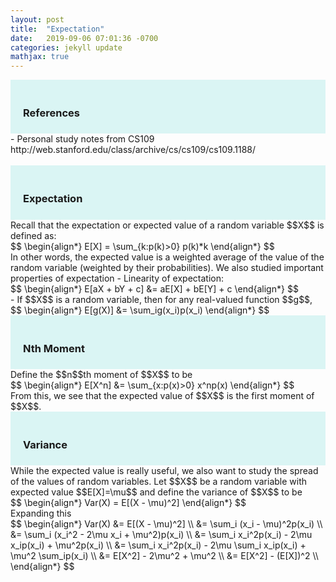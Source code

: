 ```yaml
---
layout: post
title:  "Expectation"
date:   2019-09-06 07:01:36 -0700
categories: jekyll update
mathjax: true
---
```

<div style="background-color:#DAF5F4; padding: 20px 20px 7px 20px;">
<h3>References</h3>
</div>
- Personal study notes from CS109 http://web.stanford.edu/class/archive/cs/cs109/cs109.1188/
<br>
<br>
<!------------------------------------------------------------------------------------>
<div style="background-color:#DAF5F4; padding: 20px 20px 7px 20px;">
<h3>Expectation</h3>
</div>
Recall that the expectation or expected value of a random variable $$X$$ is defined as:
<div center>
$$
\begin{align*}
E[X] = \sum_{k:p(k)>0} p(k)*k
\end{align*}
$$
</div>
In other words, the expected value is a weighted average of the value of the random variable (weighted by their probabilities). We also studied important properties of expectation
- Linearity of expectation:
<div center>
$$
\begin{align*}
 E[aX + bY + c] &= aE[X] + bE[Y] + c
\end{align*}
$$
</div>
- If $$X$$ is a random variable, then for any real-valued function $$g$$,
<div center>
$$
\begin{align*}
 E[g(X)] &= \sum_ig(x_i)p(x_i)
\end{align*}
$$
</div>
<!------------------------------------------------------------------------------------>
<div style="background-color:#DAF5F4; padding: 20px 20px 7px 20px;">
<h3>Nth Moment</h3>
</div>
Define the $$n$$th moment of $$X$$ to be
<div center>
$$
\begin{align*}
 E[X^n] &= \sum_{x:p(x)>0} x^np(x)
\end{align*}
$$
</div>
From this, we see that the expected value of $$X$$ is the first moment of $$X$$.
<!------------------------------------------------------------------------------------>
<div style="background-color:#DAF5F4; padding: 20px 20px 7px 20px;">
<h3>Variance</h3>
</div>
While the expected value is really useful, we also want to study the spread of the values of random variables. Let $$X$$ be a random variable with expected value $$E[X]=\mu$$ and define the variance of $$X$$ to be
<div center>
$$
\begin{align*}
Var(X) = E[(X - \mu)^2]
\end{align*}
$$
</div>
Expanding this
<div center>
$$
\begin{align*}
Var(X) &= E[(X - \mu)^2] \\
&= \sum_i (x_i - \mu)^2p(x_i) \\
&= \sum_i (x_i^2 - 2\mu x_i + \mu^2)p(x_i) \\
&= \sum_i x_i^2p(x_i) - 2\mu x_ip(x_i) + \mu^2p(x_i) \\
&= \sum_i x_i^2p(x_i) - 2\mu \sum_i x_ip(x_i) + \mu^2 \sum_ip(x_i) \\
&= E[X^2] - 2\mu^2 + \mu^2 \\
&= E[X^2] - (E[X])^2 \\
\end{align*}
$$
</div>














